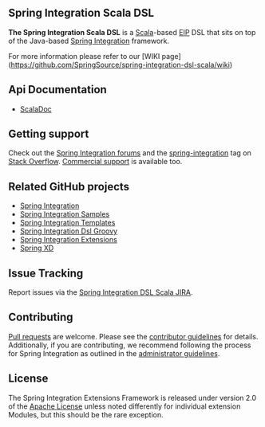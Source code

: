 ## Spring Integration Scala DSL

**The Spring Integration Scala DSL** is a [Scala][]-based [EIP][] DSL that sits on top of the Java-based [Spring Integration][] framework.

For more information please refer to our [WIKI page] (https://github.com/SpringSource/spring-integration-dsl-scala/wiki)

## Api Documentation

* [ScalaDoc](http://static.springsource.org/spring-integration-dsl-scala/docs/current-SNAPSHOT/api)

## Getting support

Check out the [Spring Integration forums][] and the [spring-integration][spring-integration tag] tag
on [Stack Overflow][]. [Commercial support][] is available too.

## Related GitHub projects

* [Spring Integration][]
* [Spring Integration Samples][]
* [Spring Integration Templates][]
* [Spring Integration Dsl Groovy][]
* [Spring Integration Extensions][]
* [Spring XD][]

## Issue Tracking

Report issues via the [Spring Integration DSL Scala JIRA][].

## Contributing

[Pull requests][] are welcome. Please see the [contributor guidelines][] for details. Additionally, if you are contributing, we recommend following the process for Spring Integration as outlined in the [administrator guidelines][].

## License

The Spring Integration Extensions Framework is released under version 2.0 of the [Apache License][] unless noted differently for individual extension Modules, but this should be the rare exception.

[Scala]: http://www.scala-lang.org/
[EIP]: http://www.eaipatterns.com/
[Spring Integration]: https://github.com/SpringSource/spring-integration
[Spring Integration forums]: http://forum.springsource.org/forumdisplay.php?42-Integration
[spring-integration tag]: http://stackoverflow.com/questions/tagged/spring-integration
[Stack Overflow]: http://stackoverflow.com/faq
[Commercial support]: http://springsource.com/support/springsupport
[Spring Integration DSL Scala JIRA]: http://jira.springsource.org/browse/INTSCALA
[Spring Integration Samples]: https://github.com/SpringSource/spring-integration-samples
[Spring Integration Extensions]: https://github.com/SpringSource/spring-integration-extensions
[Spring Integration Templates]: https://github.com/SpringSource/spring-integration-templates/tree/master/si-sts-templates
[Spring Integration Dsl Groovy]: https://github.com/SpringSource/spring-integration-dsl-groovy
[Spring XD]: https://github.com/SpringSource/spring-xd
[Pull requests]: http://help.github.com/send-pull-requests
[contributor guidelines]: https://github.com/SpringSource/spring-integration/wiki/Contributor-guidelines
[administrator guidelines]: https://github.com/SpringSource/spring-integration/wiki/Administrator-Guidelines
[Apache License]: http://www.apache.org/licenses/LICENSE-2.0
